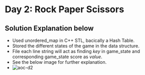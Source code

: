# Day 2: Rock Paper Scissors

## Solution Explanation below

- Used unordered_map in C++ STL, bacically a Hash Table.
- Stored the different states of the game in the data structure.
- File each line string will act as finding *key* in game_state and corresponding game_state score as *value*.
- See the below image for further explanation.
- <img src="https://i.ibb.co/tsVndfs/aoc-d2.png" alt="aoc-d2" border="0">
